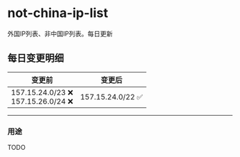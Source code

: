 # not-china-ip-list
外国IP列表、非中国IP列表。每日更新

每日变更明细
--------------------
|  变更前   | 变更后 |
|  ----  | ----  |
|  157.15.24.0/23 :x: <br> 157.15.26.0/24 :x: <br> | 157.15.24.0/22 :white_check_mark: | 

--------------------
### 用途
TODO

